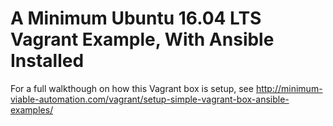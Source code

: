 # A Minimum Ubuntu 16.04 LTS Vagrant Example, With Ansible Installed

For a full walkthough on how this Vagrant box is setup, see http://minimum-viable-automation.com/vagrant/setup-simple-vagrant-box-ansible-examples/
